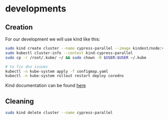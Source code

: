 # developments

## Creation
For our development we will use kind like this:

```bash
sudo kind create cluster --name cypress-parallel --image kindest/node:v1.22.0 --wait 5m --config kind-config.yaml
sudo kubectl cluster-info --context kind-cypress-parallel
sudo cp -r /root/.kube/ ~/ && sudo chown -R $USER:$USER ~/.kube

# to fix dns issues
kubectl -n kube-system apply -f configmap.yaml
kubectl -n kube-system rollout restart deploy coredns
```

Kind documentation can be found [here](https://kind.sigs.k8s.io/docs/user/quick-start/)

## Cleaning

```bash
sudo kind delete cluster --name cypress-parallel
```